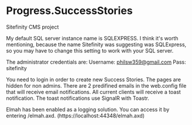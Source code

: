 # Progress.SuccessStories
Sitefinity CMS project

My default SQL server instance name is SQLEXPRESS. I think it's worth mentioning, because the name Sitefinity was suggesting was SQLExpress, so you may have to change this setting to work with your SQL server.

The administrator credentials are: Username: philsw359@gmail.com Pass: sitefinity

You need to login in order to create new Success Stories. The pages are hidden for non admins. There are 2 predifined emails in the web.config file that will receive email notifications. All current clients will receive a toast notification. The toast notifications use SignalR with Toastr.

Elmah has been enabled as a logging solution. You can access it by entering /elmah.axd. (https://localhost:44348/elmah.axd)
